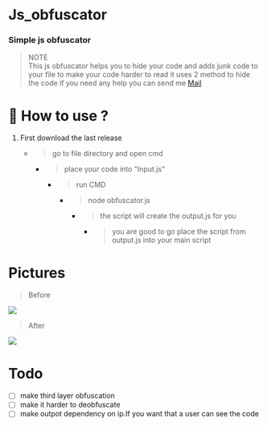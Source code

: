 # Js_obfuscator

### Simple js obfuscator 


>NOTE<br>
>This js obfuscator helps you to hide your code and adds junk code to your file to make your code harder to read 
>it uses 2 method to hide the code
>if you need any help you can send me [Mail](mailto:armines765@gmail.com) 

# 🧰 How to use ?

1. First download the last release 
   - >go to file directory and open cmd
     - >place your code into "Input.js"
        - >run CMD
           - >node obfuscator.js <br>
               - >the script will create the output.js for you 
                   - >you are good to go place the script from output.js into your main script 

# Pictures
>Before

<img src="https://i.imgur.com/jzVUIvL.png">

>After

<img src="https://i.imgur.com/cvvE1Hg.png">

# Todo

- [ ] make third layer obfuscation
- [ ] make it harder to deobfuscate
- [ ] make outpot dependency on ip.If you want that a user can see the code 
